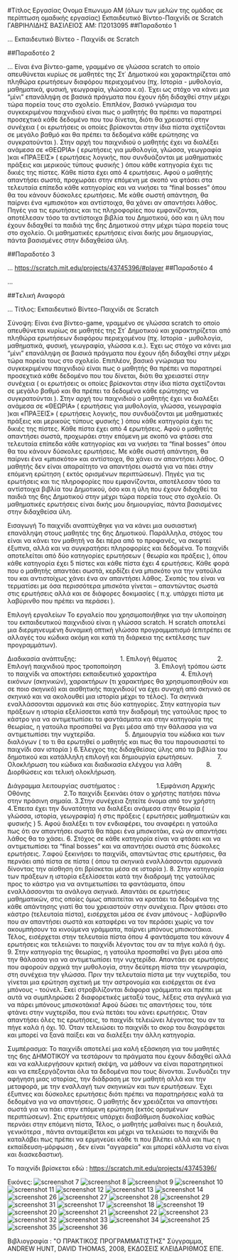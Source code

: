 ﻿#Τίτλος Εργασίας
Ονομα Επωνυμο
ΑΜ (όλων των μελών της ομάδας σε περίπτωση ομαδικής εργασίας)
Εκπαιδευτικό Βίντεο-Παιχνίδι σε Scratch
ΓΑΒΡΙΗΛΙΔΗΣ ΒΑΣΙΛΕΙΟΣ
ΑΜ: Π2013095
##Παραδοτέο 1

...
Εκπαιδευτικό Βίντεο - Παιχνίδι σε Scratch

##Παραδοτέο 2

…
Είναι ένα βίντεο-game, γραμμένο σε γλώσσα scratch το οποίο απευθύνεται κυρίως σε μαθητές της Στ΄ Δημοτικού και χαρακτηρίζεται από πληθώρα ερωτήσεων διαφόρου περιεχομένου (πχ. Ιστορία - μυθολογία, μαθηματικά, φυσική, γεωγραφία, γλώσσα κ.α). Έχει ως στόχο να κάνει μια “μίνι” επανάληψη σε βασικά πράγματα που έχουν ήδη διδαχθεί στην μέχρι τώρα πορεία τους στο σχολείο. Επιπλέον, βασικό γνώρισμα του συγκεκριμένου παιχνιδιού είναι πως ο μαθητής θα πρέπει να παρατηρεί προσεχτικά κάθε δεδομένο που του δίνεται, διότι θα χρειαστεί στην συνέχεια ( οι ερωτήσεις οι οποίες βρίσκονται στην ίδια πίστα σχετίζονται σε μεγάλο βαθμό και θα πρέπει τα δεδομένα κάθε ερώτησης να συγκρατούνται ). Στην αρχή του παιχνιδιού ο μαθητής έχει να διαλέξει ανάμεσα σε «ΘΕΩΡΙΑ» ( ερωτήσεις για μυθολογία, γλώσσα, γεωγραφία )και «ΠΡΑΞΕΙΣ» ( ερωτήσεις λογικής, που συνδυάζονται με μαθηματικές πράξεις και μερικούς τύπους φυσικής ) όπου κάθε κατηγορία έχει τις δικιές της πίστες. Κάθε πίστα έχει από 4 ερωτήσεις. Αφού ο μαθητής απαντήσει σωστά, προχωράει στην επόμενη με σκοπό να φτάσει στα τελευταία επίπεδα κάθε κατηγορίας και να νικήσει τα “final bosses” όπου θα του κάνουν δύσκολες ερωτήσεις. Με κάθε σωστή απάντηση, θα παίρνει ένα «μπισκότο» και αντίστοιχα, θα χάνει αν απαντήσει λάθος. Πηγές για τις ερωτήσεις και τις πληροφορίες που εμφανίζονται, αποτέλεσαν τόσο τα αντίστοιχα βιβλία του Δημοτικού, όσο και η ύλη που έχουν διδαχθεί τα παιδιά της 6ης Δημοτικού στην μέχρι τώρα πορεία τους στο σχολείο. Οι μαθηματικές ερωτήσεις είναι δικής μου δημιουργίας, πάντα βασισμένες στην διδαχθείσα ύλη.

##Παραδοτέο 3

...
https://scratch.mit.edu/projects/43745396/#player
##Παραδοτέο 4

...

##Tελική Αναφορά

...
Τίτλος: Εκπαιδευτικό Βίντεο-Παιχνίδι σε Scratch

Σύνοψη: Είναι ένα βίντεο-game, γραμμένο σε γλώσσα scratch το οποίο απευθύνεται κυρίως σε μαθητές της Στ΄ Δημοτικού και χαρακτηρίζεται από πληθώρα ερωτήσεων διαφόρου περιεχομένου (πχ. Ιστορία - μυθολογία, μαθηματικά, φυσική, γεωγραφία, γλώσσα κ.α.). Έχει ως στόχο να κάνει μια “μίνι” επανάληψη σε βασικά πράγματα που έχουν ήδη διδαχθεί στην μέχρι τώρα πορεία τους στο σχολείο. Επιπλέον, βασικό γνώρισμα του συγκεκριμένου παιχνιδιού είναι πως ο μαθητής θα πρέπει να παρατηρεί προσεχτικά κάθε δεδομένο που του δίνεται, διότι θα χρειαστεί στην συνέχεια ( οι ερωτήσεις οι οποίες βρίσκονται στην ίδια πίστα σχετίζονται σε μεγάλο βαθμό και θα πρέπει τα δεδομένα κάθε ερώτησης να συγκρατούνται ). Στην αρχή του παιχνιδιού ο μαθητής έχει να διαλέξει ανάμεσα σε «ΘΕΩΡΙΑ» ( ερωτήσεις για μυθολογία, γλώσσα, γεωγραφία )και «ΠΡΑΞΕΙΣ» ( ερωτήσεις λογικής, που συνδυάζονται με μαθηματικές πράξεις και μερικούς τύπους φυσικής ) όπου κάθε κατηγορία έχει τις δικιές της πίστες. Κάθε πίστα έχει από 4 ερωτήσεις. Αφού ο μαθητής απαντήσει σωστά, προχωράει στην επόμενη με σκοπό να φτάσει στα τελευταία επίπεδα κάθε κατηγορίας και να νικήσει τα “final bosses” όπου θα του κάνουν δύσκολες ερωτήσεις. Με κάθε σωστή απάντηση, θα παίρνει ένα «μπισκότο» και αντίστοιχα, θα χάνει αν απαντήσει λάθος. Ο μαθητής δεν είναι απαραίτητο να απαντήσει σωστά για να πάει στην επόμενη ερώτηση ( εκτός ορισμένων περιπτώσεων).  Πηγές για τις ερωτήσεις και τις πληροφορίες που εμφανίζονται, αποτέλεσαν τόσο τα αντίστοιχα βιβλία του Δημοτικού, όσο και η ύλη που έχουν διδαχθεί τα παιδιά της 6ης Δημοτικού στην μέχρι τώρα πορεία τους στο σχολείο. Οι μαθηματικές ερωτήσεις είναι δικής μου δημιουργίας, πάντα βασισμένες στην διδαχθείσα ύλη.

Εισαγωγή
Το παιχνίδι αναπτύχθηκε για να κάνει μια ουσιαστική επανάληψη στους μαθητές της 6ης Δημοτικού. Παράλληλα, στόχος του είναι να κάνει τον μαθητή να δει πέρα από το προφανές, να σκεφτεί έξυπνα, αλλά και να συγκρατήσει πληροφορίες και δεδομένα. Το παιχνίδι αποτελείται από δύο κατηγορίες ερωτήσεων ( θεωρία και πράξεις ), όπου κάθε κατηγορία έχει 5 πίστες και κάθε πίστα έχει 4 ερωτήσεις. Κάθε φορά που ο μαθητής απαντάει σωστά, κερδίζει ένα μπισκότο για την γατούλα του και αντιστοίχως χάνει ένα αν απαντήσει λάθος. Σκοπός του είναι να τερματίσει με όσα περισσότερα  μπισκότα γίνεται – απαντώντας σωστά στις ερωτήσεις αλλά και σε διάφορες δοκιμασίες ( π.χ. υπάρχει πίστα με λαβύρινθο που πρέπει να περάσει ).

Επιλογή εργαλείων
Το εργαλείο που χρησιμοποιήθηκε για την υλοποίηση του εκπαιδευτικού παιχνιδιού είναι η γλώσσα scratch. Η scratch αποτελεί μια διερμηνευμένη δυναμική οπτική γλώσσα προγραμματισμό (επιτρέπει σε αλλαγές του κώδικα ακόμη και κατά τη διάρκεια της εκτέλεσης των προγραμμάτων). 

Διαδικασία ανάπτυξης:   
                     1. Επιλογή θέματος 
                     2. Επιλογή παιχνιδιού προς τροποποίηση 
                 3. Επιλογή τρόπου ώστε το παιχνίδι να αποκτήσει εκπαιδευτικό                  χαρακτήρα
             4. Επιλογή εικόνων (σκηνικών), χαρακτήρων (τι χαρακτήρες θα χρησιμοποιηθούν και σε ποιο σκηνικό) και αισθητικής παιχνιδιού( να έχει συνοχή από σκηνικό σε σκηνικό και να ακολουθεί μια ιστορία μέχρι το τέλος). Τα σκηνικά εναλλάσσονται αρμονικά και στις δύο κατηγορίες. Στην κατηγορία των πράξεων η ιστορία εξελίσσεται κατά την διαδρομή της γατούλας προς το κάστρο για να αντιμετωπίσει τα φαντάσματα και στην κατηγορία της θεωρίας, η γατούλα προσπαθεί να βγει μέσα από την θάλασσα για να αντιμετωπίσει την νυχτερίδα.
                5. Δημιουργία του κώδικα και των διαλόγων ( το τι θα ερωτηθεί ο μαθητής και πως θα του παρουσιαστεί το παιχνίδι σαν ιστορία )
                6.Έλεγχος της διδαχθείσας ύλης από τα βιβλία του δημοτικού και κατάλληλη επιλογή και δημιουργία ερωτήσεων. 
             7. Ολοκλήρωση του κώδικα και  διαδικασία ελέγχου για λάθη
             8. Διορθώσεις και τελική ολοκλήρωση.




Διάγραμμα λειτουργίας συστήματος :  
                  1.Εμφάνιση Αρχικής Οθόνης
                  2.Το παιχνίδι ξεκινάει όταν ο χρήστης πατήσει πάνω στην πράσινη σημαία.
                  3.Στην συνέχεια ζητείτε  όνομα από τον χρήστη
                  4.Έπειτα έχει την δυνατότητα να διαλέξει ανάμεσα στην θεωρία ( γλώσσα, ιστορία, γεωγραφία) ή στις πράξεις ( ερωτήσεις μαθηματικών και φυσικής )
                  5. Αφού διαλέξει τι τον ενδιαφέρει, του αναφέρει η γατούλα πως ότι αν απαντήσει σωστά θα πάρει ένα μπισκοτάκι, ενώ αν απαντήσει λάθος θα το χάσει.
                  6. Στόχος σε κάθε κατηγορία είναι να φτάσει και να αντιμετωπίσει τα “final bosses” και να απαντήσει σωστά στις δύσκολες ερωτήσεις.
                  7.αφού ξεκινήσει το παιχνίδι, απαντώντας στις ερωτήσεις, θα περνάει από πίστα σε πίστα ( όπου τα σκηνικά εναλλάσσονται αρμονικά δίνοντας την αίσθηση ότι βρίσκεται μέσα σε ιστορία ).
                  8. Στην κατηγορία των πράξεων η ιστορία εξελίσσεται κατά την διαδρομή της γατούλας προς το κάστρο για να αντιμετωπίσει τα φαντάσματα, όπου εναλλάσσονται τα ανάλογα σκηνικά. Απαντάει σε ερωτήσεις μαθηματικών, στις οποίες όμως απαιτείται να κρατάει τα δεδομένα της κάθε απάντησης γιατί θα του χρειαστούν στην συνέχεια.  Πριν φτάσει στο κάστρο (τελευταία πίστα), εισέρχεται μέσα σε έναν μπόνους - λαβύρινθο που αν απαντήσει σωστά και καταφέρει να τον περάσει χωρίς να τον ακουμπήσουν τα κινούμενα γράμματα, παίρνει μπόνους μπισκοτάκια. Τέλος, εισέρχεται στην τελευταία πίστα όπου 4 φαντάσματα του κάνουν 4 ερωτήσεις και τελειώνει το παιχνίδι λέγοντας του αν τα πήγε καλά ή όχι.
                   9.  Στην κατηγορία της θεωρίας, η γατούλα προσπαθεί να βγει μέσα από την θάλασσα για να αντιμετωπίσει την νυχτερίδα. Απαντάει σε ερωτήσεις που αφορούν αρχικά την μυθολογία, στην δεύτερη πίστα την γεωγραφία, στη συνέχεια την γλώσσα. Πριν την τελευταία πίστα με την νυχτερίδα, του γίνεται μια ερώτηση σχετική με την αστρονομία και εισέρχεται σε ένα μπόνους - τούνελ. Εκεί στροβιλίζονται διάφορα γράμματα και πρέπει με αυτά να συμπληρώσει 2 διαφορετικές μεταξύ τους, λέξεις στα αγγλικά για να πάρει μπόνους μπισκοτάκια! Αφού δώσει τις απαντήσεις του, τότε φτάνει στην νυχτερίδα, που ενώ πετάει του κάνει ερωτήσεις. Όταν απαντήσει όλες τις ερωτήσεις, το παιχνίδι τελειώνει λέγοντας του αν τα πήγε καλά ή όχι.
                  10.  Όταν τελειώσει το παιχνίδι το σκορ του διαγράφεται και μπορεί να ξανά παίξει και να διαλέξει την άλλη κατηγορία.
                 

Συμπέρασμα: Το παιχνίδι αποτελεί μια καλή εξάσκηση για του μαθητές της 6ης ΔΗΜΟΤΙΚΟΥ να τεστάρουν τα πράγματα που έχουν διδαχθεί αλλά και να καλλιεργήσουν κριτική σκέψη, να μάθουν να είναι παρατηρητικοί και να επεξεργάζονται όλα τα δεδομένα που τους δίνονται. Συνδυάζει την αφήγηση μιας ιστορίας, την διάδραση με τον μαθητή αλλά και την μεταφορά, με την εναλλαγή των σκηνικών και των ερωτήσεων. Έχει έξυπνες και δύσκολες ερωτήσεις διότι πρέπει να παρατηρήσεις καλά τα δεδομένα για να απαντήσεις. Ο μαθητής δεν χρειάζεται να απαντήσει σωστά για να πάει στην επόμενη ερώτηση (εκτός ορισμένων περιπτώσεων). Στις ερωτήσεις υπάρχει διαβάθμιση δυσκολίας καθώς περνάει στην επόμενη πίστα, Τέλος, ο μαθητής μαθαίνει πως η δουλειά, γενικότερα , πάντα ανταμείβεται και μέχρι να τελειώσει το παιχνίδι θα καταλάβει πως πρέπει να ερμηνεύει κάθε τι που βλέπει αλλά και πως η εκπαίδευση-μόρφωση , δεν είναι "αγγαρεία" και μπορεί κάλλιστα να είναι και διασκεδαστική.

Το παιχνίδι βρίσκεται εδώ : https://scratch.mit.edu/projects/43745396/

Εικόνες: 
![screenshot 7](https://cloud.githubusercontent.com/assets/19407927/15634055/b81fa962-25c3-11e6-9f77-c5fed532aee5.png)
![screenshot 8](https://cloud.githubusercontent.com/assets/19407927/15634057/bb4eeb52-25c3-11e6-8490-9e08062f7992.png)
![screenshot 9](https://cloud.githubusercontent.com/assets/19407927/15634058/bbe8a404-25c3-11e6-8cd2-c9e543a94ca6.png)
![screenshot 10](https://cloud.githubusercontent.com/assets/19407927/15634059/bd023d6e-25c3-11e6-84d7-3568ba2c759e.png)
![screenshot 11](https://cloud.githubusercontent.com/assets/19407927/15634060/bdda302a-25c3-11e6-8d6f-d28eea8b94ec.png)
![screenshot 12](https://cloud.githubusercontent.com/assets/19407927/15634061/be7128c2-25c3-11e6-830f-2ac06a0a7a8a.png)
![screenshot 13](https://cloud.githubusercontent.com/assets/19407927/15634062/bef657ea-25c3-11e6-8571-14cbfb21e673.png)
![screenshot 14](https://cloud.githubusercontent.com/assets/19407927/15634064/bfaa80a8-25c3-11e6-8201-5c1641efbdb1.png)
![screenshot 26](https://cloud.githubusercontent.com/assets/19407927/15634404/7671c9ac-25cb-11e6-8a75-312d60b61457.png)
![screenshot 27](https://cloud.githubusercontent.com/assets/19407927/15634405/76ce913c-25cb-11e6-926a-dc91d5b35623.png)
![screenshot 28](https://cloud.githubusercontent.com/assets/19407927/15634406/77859116-25cb-11e6-9790-292d270251a6.png)
![screenshot 29](https://cloud.githubusercontent.com/assets/19407927/15634407/7803269e-25cb-11e6-9a59-4dad30c09650.png)
![screenshot 31](https://cloud.githubusercontent.com/assets/19407927/15634409/79ce8d2e-25cb-11e6-84b0-05c0305a1c9e.png)
![screenshot 17](https://cloud.githubusercontent.com/assets/19407927/15634067/c1b5789e-25c3-11e6-8f39-8f0a1efb0093.png)
![screenshot 18](https://cloud.githubusercontent.com/assets/19407927/15634068/c2765c3a-25c3-11e6-9613-1510d42e7e1e.png)
![screenshot 19](https://cloud.githubusercontent.com/assets/19407927/15634069/c2fd9f42-25c3-11e6-9f58-b670929bea08.png)
![screenshot 20](https://cloud.githubusercontent.com/assets/19407927/15634070/c37c6426-25c3-11e6-9364-adba57d7a6de.png)
![screenshot 21](https://cloud.githubusercontent.com/assets/19407927/15634071/c3ec4fc0-25c3-11e6-8638-fd399892e834.png)
![screenshot 22](https://cloud.githubusercontent.com/assets/19407927/15634072/c4a478e8-25c3-11e6-8bac-dd6fe813fb22.png)
![screenshot 23](https://cloud.githubusercontent.com/assets/19407927/15634073/c546535c-25c3-11e6-8d0b-283eea4770ff.png)
![screenshot 32](https://cloud.githubusercontent.com/assets/19407927/15634410/7a710d10-25cb-11e6-9a3f-826f501a9441.png)
![screenshot 33](https://cloud.githubusercontent.com/assets/19407927/15634411/7adff75c-25cb-11e6-9cac-d1721d77a784.png)
![screenshot 34](https://cloud.githubusercontent.com/assets/19407927/15634412/7b4cf9ba-25cb-11e6-8335-9a85a60ee41a.png)
![screenshot 25](https://cloud.githubusercontent.com/assets/19407927/15634075/c643cabe-25c3-11e6-9e45-72a4fa4df359.png)
![screenshot 35](https://cloud.githubusercontent.com/assets/19407927/15634413/7c02edba-25cb-11e6-861a-7c4f1a136e08.png)
![screenshot 36](https://cloud.githubusercontent.com/assets/19407927/15634414/7cc41580-25cb-11e6-9a8d-2e28a695c575.png)

Βιβλιογραφία : "Ο ΠΡΑΚΤΙΚΟΣ ΠΡΟΓΡΑΜΜΑΤΙΣΤΗΣ" Σύγγραμμα, ANDREW HUNT, DAVID THOMAS, 2008, ΕΚΔΟΣΕΙΣ ΚΛΕΙΔΑΡΙΘΜΟΣ ΕΠΕ.
